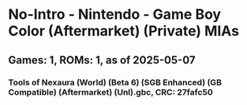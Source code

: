 # No-Intro - Nintendo - Game Boy Color (Aftermarket) (Private) MIAs
## Games: 1, ROMs: 1, as of 2025-05-07

### Tools of Nexaura (World) (Beta 6) (SGB Enhanced) (GB Compatible) (Aftermarket) (Unl).gbc, CRC: 27fafc50
